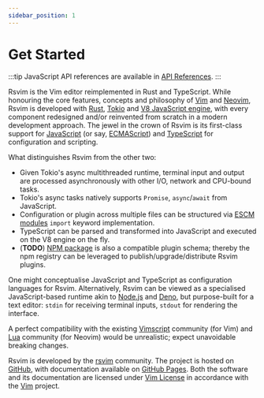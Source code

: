 ```yaml
---
sidebar_position: 1
---
```


# Get Started

:::tip
JavaScript API references are available in [API References](/docs/api/introduction).
:::

Rsvim is the Vim editor reimplemented in Rust and TypeScript. While honouring the core features, concepts and philosophy of [Vim](https://www.vim.org/) and [Neovim](https://neovim.io/), Rsvim is developed with [Rust](https://www.rust-lang.org/), [Tokio](https://tokio.rs/) and [V8 JavaScript engine](https://v8.dev/), with every component redesigned and/or reinvented from scratch in a modern development approach. The jewel in the crown of Rsvim is its first-class support for [JavaScript](https://developer.mozilla.org/en-US/docs/Web/JavaScript) (or say, [ECMAScript](https://developer.mozilla.org/en-US/docs/Glossary/ECMAScript)) and [TypeScript](https://www.typescriptlang.org/) for configuration and scripting.

What distinguishes Rsvim from the other two:

- Given Tokio's async multithreaded runtime, terminal input and output are processed asynchronously with other I/O, network and CPU-bound tasks.
- Tokio's async tasks natively supports `Promise`, `async`/`await` from JavaScript.
- Configuration or plugin across multiple files can be structured via [ESCM modules](https://tc39.es/ecma262/multipage/ecmascript-language-scripts-and-modules.html) `import` keyword implementation.
- TypeScript can be parsed and transformed into JavaScript and executed on the V8 engine on the fly.
- (**TODO**) [NPM package](https://www.npmjs.com/) is also a compatible plugin schema; thereby the npm registry can be leveraged to publish/upgrade/distribute Rsvim plugins.

One might conceptualise JavaScript and TypeScript as configuration languages for Rsvim. Alternatively, Rsvim can be viewed as a specialised JavaScript-based runtime akin to [Node.js](https://nodejs.org/) and [Deno](https://deno.com/), but purpose-built for a text editor: `stdin` for receiving terminal inputs, `stdout` for rendering the interface.

A perfect compatibility with the existing [Vimscript](https://en.wikipedia.org/wiki/Vimscript) community (for Vim) and [Lua](https://neovim.io/doc/user/lua.html) community (for Neovim) would be unrealistic; expect unavoidable breaking changes.

Rsvim is developed by the [rsvim](https://github.com/rsvim) community. The project is hosted on [GitHub](https://github.com/rsvim/rsvim), with documentation available on [GitHub Pages](https://rsvim.github.io/). Both the software and its documentation are licensed under [Vim License](https://github.com/rsvim/rsvim/blob/main/LICENSE.txt) in accordance with the [Vim](https://github.com/vim/vim) project.
